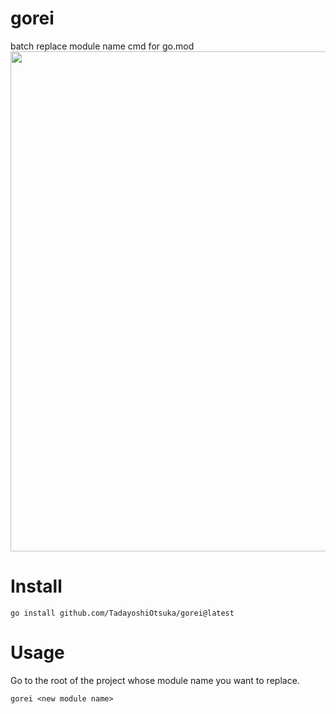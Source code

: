# gorei

batch replace module name cmd for go.mod
<img src="https://user-images.githubusercontent.com/57049996/186692060-7b7a0be2-13d9-47f5-ab1c-edcecb8a795a.gif" width="800"/>

# Install

```
go install github.com/TadayoshiOtsuka/gorei@latest
```

# Usage

Go to the root of the project whose module name you want to replace.

```
gorei <new module name>
```
